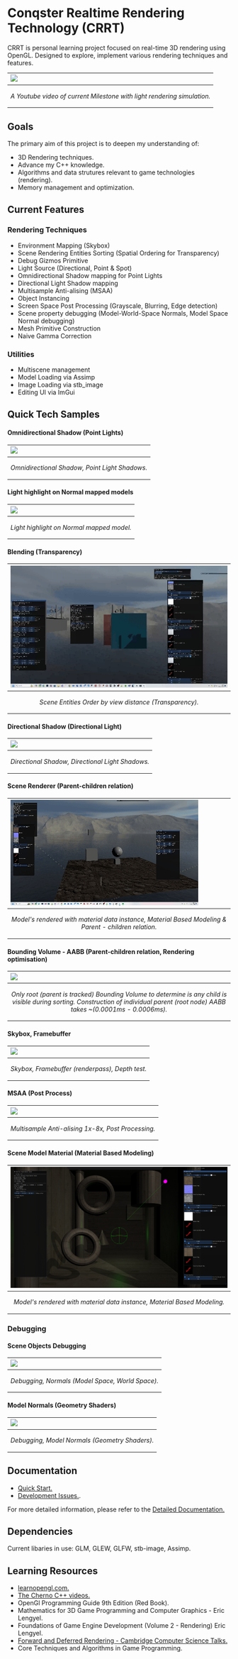 # Conqster Realtime Rendering Technology (CRRT)

CRRT is personal learning project focused on real-time 3D rendering using OpenGL. Designed to explore, implement various rendering techniques and features. 

|<a href="https://www.youtube.com/watch?v=9skO5a-XUGg"><img src = "Docs/scene milestone inc texture mapping.png"/>|
|:-|
|<p align = "center"> *A Youtube video of current Milestone with light rendering simulation.* </p>|


## Goals
The primary aim of this project is to deepen my understanding of: 
-  3D Rendering techniques.
- Advance my C++ knowledge.
- Algorithms and data strutures relevant to game technologies (rendering).
- Memory management and optimization.

## Current Features
### Rendering Techniques
- Environment Mapping (Skybox)
- Scene Rendering Entities Sorting (Spatial Ordering for Transparency)
- Debug Gizmos Primitive
- Light Source (Directional, Point & Spot)
- Omnidirectional Shadow mapping for Point Lights
- Directional Light Shadow mapping
- Multisample Anti-alising (MSAA)
- Object Instancing
- Screen Space Post Processing (Grayscale, Blurring, Edge detection)
- Scene property debugging (Model-World-Space Normals, Model Space Normal debugging)
- Mesh Primitive Construction
- Naive Gamma Correction

### Utilities
- Multiscene management
- Model Loading via Assimp
- Image Loading via stb_image
- Editing UI via ImGui


## Quick Tech Samples
#### Omnidirectional Shadow (Point Lights)
|<img src = "Docs/Dynamic_omnidirectional_shadow.gif"/>|
|:-|
|<p align = "center"> *Omnidirectional Shadow, Point Light Shadows.* </p>|

#### Light highlight on Normal mapped models
|<img src = "Docs/Normal mapping with light higlight.png"/>|
|:-|
|<p align = "center"> *Light highlight on Normal mapped model.* </p>|

#### Blending (Transparency)
|<img src = "Docs/Transparency Ordering.gif"/>|
|:-|
|<p align = "center"> *Scene Entities Order by view distance (Transparency).* </p>|


#### Directional Shadow (Directional Light)
|<img src = "Docs/Dynamic_directional_shadow.gif"/>|
|:-|
|<p align = "center"> *Directional Shadow, Directional Light Shadows.* </p>|

#### Scene Renderer (Parent-children relation)
|<img src = "Docs/Scene Rendering Entities with Parent-Child Relationship.gif"/>|
|:-|
|<p align = "center"> *Model's rendered with material data instance, Material Based Modeling & Parent - children relation.* </p>|

#### Bounding Volume - AABB (Parent-children relation, Rendering optimisation)
|<img src = "Docs/AABB_test.gif"/>|
|:-|
|<p align = "center"> *Only root (parent is tracked) Bounding Volume to determine is any child is visible during sorting. Construction of individual parent (root node) AABB takes ~(0.0001ms - 0.0006ms).* </p>|


#### Skybox, Framebuffer
|<img src = "Docs/Skybox, Framebuffer, Depthtest.png"/>|
|:-|
|<p align = "center"> *Skybox, Framebuffer (renderpass), Depth test.* </p>|

#### MSAA (Post Process)
|<img src = "Docs/MSAA 1x-8x.gif"/>|
|:-|
|<p align = "center"> *Multisample Anti-alising 1x-8x, Post Processing.* </p>|

#### Scene Model Material  (Material Based Modeling)
|<img src = "Docs/render_scene_sample_wc_mat.png"/>|
|:-|
|<p align = "center"> *Model's rendered with material data instance, Material Based Modeling.* </p>|

### Debugging 
#### Scene Objects Debugging
|<img src = "Docs/debugging_scene.gif"/>|
|:-|
|<p align = "center"> *Debugging, Normals (Model Space, World Space).* </p>|

#### Model Normals (Geometry Shaders)
|<img src = "Docs/sphere_normals.png"/>|
|:-|
|<p align = "center"> *Debugging, Model Normals (Geometry Shaders).* </p>|


## Documentation 
- [Quick Start.](Docs/QuickStart.md)
- [Development Issues.](Docs/DevelopmentIssues.md).

For more detailed information, please refer to the [Detailed Documentation.](Docs/Documentation.md)

## Dependencies
Current libaries in use: GLM, GLEW, GLFW, stb-image, Assimp.

## Learning Resources
- [learnopengl.com.](https://learnopengl.com/Getting-started)
- [The Cherno C++ videos.](https://www.youtube.com/playlist?list=PLlrATfBNZ98dudnM48yfGUldqGD0S4FFb)
- OpenGl Programming Guide 9th Edition (Red Book).
- Mathematics for 3D Game Programming and Computer Graphics - Eric Lengyel.
- Foundations of Game Engine Development (Volume 2 - Rendering) Eric Lengyel.
- [Forward and Deferred Rendering - Cambridge Computer Science Talks.](https://youtu.be/n5OiqJP2f7w?si=QQGg5Mj2bPoBzMiu)
- Core Techniques and Algorithms in Game Programming.
